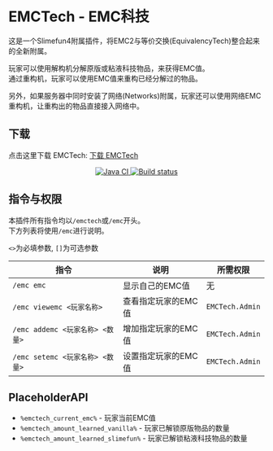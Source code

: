 # EMCTech - EMC科技

这是一个Slimefun4附属插件，将EMC2与等价交换(EquivalencyTech)整合起来的全新附属。

玩家可以使用解构机分解原版或粘液科技物品，来获得EMC值。  
通过重构机，玩家可以使用EMC值来重构已经分解过的物品。

另外，如果服务器中同时安装了网络(Networks)附属，玩家还可以使用网络EMC重构机，让重构出的物品直接接入网络中。

## 下载

点击这里下载 EMCTech: [下载 EMCTech](https://builds.guizhanss.net/SlimefunGuguProject/EMCTech/master)

<p align="center">
  <a href="https://github.com/SlimefunGuguProject/EMCTech/actions/workflows/maven.yml">
    <img src="https://github.com/SlimefunGuguProject/EMCTech/actions/workflows/maven.yml/badge.svg" alt="Java CI"/>
  </a>
  <a href="https://builds.guizhanss.net/SlimefunGuguProject/EMCTech/master">
    <img src="https://builds.guizhanss.net/f/SlimefunGuguProject/EMCTech/master/badge.svg" alt="Build status"/>
  </a>
</p>

## 指令与权限

本插件所有指令均以`/emctech`或`/emc`开头。  
下方列表将使用`/emc`进行说明。

`<>`为必填参数, `[]`为可选参数

| 指令 | 说明 | 所需权限 |
| --- | --- | ------- |
| `/emc emc` | 显示自己的EMC值 | 无 |
| `/emc viewemc <玩家名称>` | 查看指定玩家的EMC值 | `EMCTech.Admin` |
| `/emc addemc <玩家名称> <数量>` | 增加指定玩家的EMC值 | `EMCTech.Admin` |
| `/emc setemc <玩家名称> <数量>` | 设置指定玩家的EMC值 | `EMCTech.Admin` |

## PlaceholderAPI

- `%emctech_current_emc%` - 玩家当前EMC值
- `%emctech_amount_learned_vanilla%` - 玩家已解锁原版物品的数量
- `%emctech_amount_learned_slimefun%` - 玩家已解锁粘液科技物品的数量
